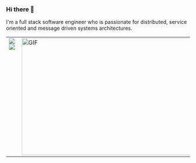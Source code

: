 ### Hi there 👋
I'm a full stack software engineer who  is passionate for distributed, service oriented and message driven systems architectures.
<!--
**r-masi/r-masi** is a ✨ _special_ ✨ repository because its `README.md` (this file) appears on your GitHub profile.

Here are some ideas to get you started:

- 🔭 I’m currently working on ...
- 🌱 I’m currently learning ...
- 👯 I’m looking to collaborate on ...
- 🤔 I’m looking for help with ...
- 💬 Ask me about ...
- 📫 How to reach me: ...
- 😄 Pronouns: ...
- ⚡ Fun fact: ...
-->
<table border=0.1px>
 <tr>
   <td valign="top"><img src="https://github-readme-stats.vercel.app/api?username=r-masi&count_private=true&show_icons=true&theme=react&hide_title=true"/> <br>
           <img src="https://github-readme-stats.vercel.app/api/top-langs/?username=r-masi&layout=compact&theme=react&hide_title=true&langs_count=10&card_width=443)](https://github.com/r-masi/github-readme-stats"/>
   </td>
   <td valign="top" width="50%">
           <img align="right" alt="GIF" src="https://github.com/abhisheknaiidu/abhisheknaiidu/blob/master/code.gif?raw=true" width="500" height="320"/>
 </tr>
</table>
